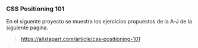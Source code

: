 ### CSS Positioning 101  

En el siguente proyecto se muestra los ejercicios propuestos de la A-J de la siguiente pagina.
>https://alistapart.com/article/css-positioning-101  

